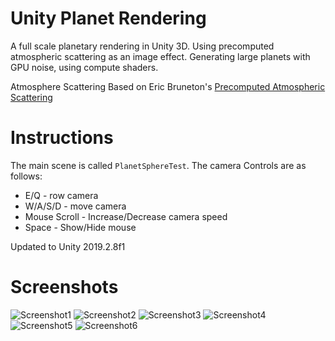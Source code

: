 # Unity Planet Rendering

A full scale planetary rendering in Unity 3D. Using precomputed atmospheric scattering as an image effect. Generating large planets with GPU noise, using compute shaders.

Atmosphere Scattering Based on Eric Bruneton's [Precomputed Atmospheric Scattering](https://www.youtube.com/watch?v=0I7Af2Ev5iQ)

# Instructions

The main scene is called `PlanetSphereTest`. 
The camera Controls are as follows:
* E/Q - row camera
* W/A/S/D - move camera
* Mouse Scroll - Increase/Decrease camera speed
* Space - Show/Hide mouse

Updated to Unity 2019.2.8f1

# Screenshots
![Screenshot1](http://i.imgur.com/Vp1Y5DO.jpg)
![Screenshot2](https://i.imgur.com/hEKe1zX.jpg)
![Screenshot3](https://i.imgur.com/yWfOuzo.png)
![Screenshot4](https://i.imgur.com/vvhgjLo.png)
![Screenshot5](https://i.imgur.com/juaiHmq.png)
![Screenshot6](https://i.imgur.com/yEJm9Ci.jpg)